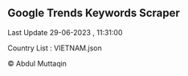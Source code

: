 

## Google Trends Keywords Scraper 
 
Last Update 29-06-2023 , 11:31:00

Country List :
VIETNAM.json



© Abdul Muttaqin 
